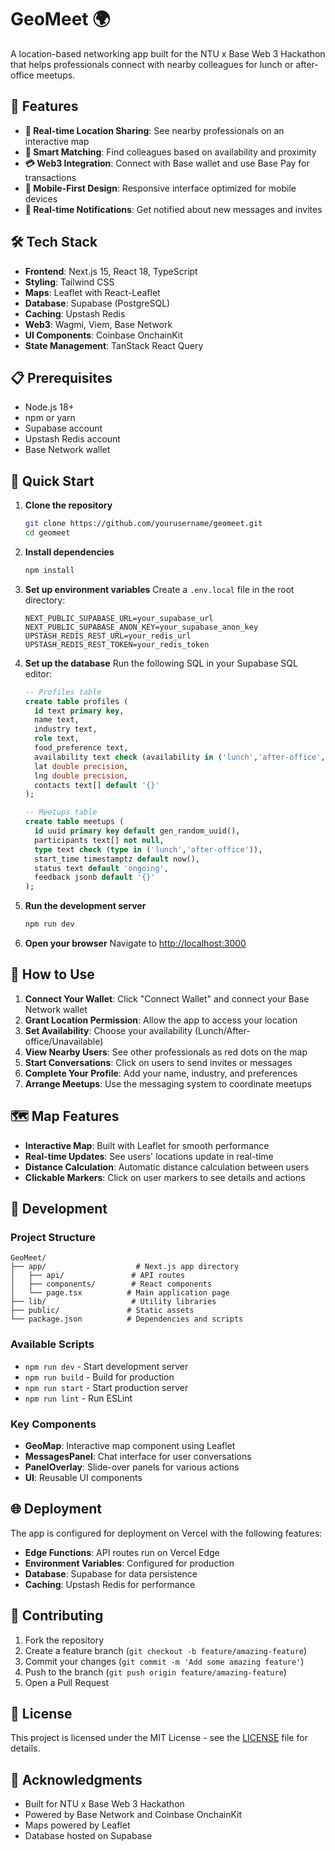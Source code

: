 # GeoMeet 🌍

A location-based networking app built for the NTU x Base Web 3 Hackathon that helps professionals connect with nearby colleagues for lunch or after-office meetups.

## 🚀 Features

- **📍 Real-time Location Sharing**: See nearby professionals on an interactive map
- **🤝 Smart Matching**: Find colleagues based on availability and proximity
- **💳 Web3 Integration**: Connect with Base wallet and use Base Pay for transactions
- **📱 Mobile-First Design**: Responsive interface optimized for mobile devices
- **🔔 Real-time Notifications**: Get notified about new messages and invites

## 🛠️ Tech Stack

- **Frontend**: Next.js 15, React 18, TypeScript
- **Styling**: Tailwind CSS
- **Maps**: Leaflet with React-Leaflet
- **Database**: Supabase (PostgreSQL)
- **Caching**: Upstash Redis
- **Web3**: Wagmi, Viem, Base Network
- **UI Components**: Coinbase OnchainKit
- **State Management**: TanStack React Query

## 📋 Prerequisites

- Node.js 18+ 
- npm or yarn
- Supabase account
- Upstash Redis account
- Base Network wallet

## 🚀 Quick Start

1. **Clone the repository**
   ```bash
   git clone https://github.com/yourusername/geomeet.git
   cd geomeet
   ```

2. **Install dependencies**
   ```bash
   npm install
   ```

3. **Set up environment variables**
   Create a `.env.local` file in the root directory:
   ```env
   NEXT_PUBLIC_SUPABASE_URL=your_supabase_url
   NEXT_PUBLIC_SUPABASE_ANON_KEY=your_supabase_anon_key
   UPSTASH_REDIS_REST_URL=your_redis_url
   UPSTASH_REDIS_REST_TOKEN=your_redis_token
   ```

4. **Set up the database**
   Run the following SQL in your Supabase SQL editor:
   ```sql
   -- Profiles table
   create table profiles (
     id text primary key,
     name text,
     industry text,
     role text,
     food_preference text,
     availability text check (availability in ('lunch','after-office', 'unavailable')),
     lat double precision,
     lng double precision,
     contacts text[] default '{}'
   );

   -- Meetups table
   create table meetups (
     id uuid primary key default gen_random_uuid(),
     participants text[] not null,
     type text check (type in ('lunch','after-office')),
     start_time timestamptz default now(),
     status text default 'ongoing',
     feedback jsonb default '{}'
   );
   ```

5. **Run the development server**
   ```bash
   npm run dev
   ```

6. **Open your browser**
   Navigate to [http://localhost:3000](http://localhost:3000)

## 📱 How to Use

1. **Connect Your Wallet**: Click "Connect Wallet" and connect your Base Network wallet
2. **Grant Location Permission**: Allow the app to access your location
3. **Set Availability**: Choose your availability (Lunch/After-office/Unavailable)
4. **View Nearby Users**: See other professionals as red dots on the map
5. **Start Conversations**: Click on users to send invites or messages
6. **Complete Your Profile**: Add your name, industry, and preferences
7. **Arrange Meetups**: Use the messaging system to coordinate meetups

## 🗺️ Map Features

- **Interactive Map**: Built with Leaflet for smooth performance
- **Real-time Updates**: See users' locations update in real-time
- **Distance Calculation**: Automatic distance calculation between users
- **Clickable Markers**: Click on user markers to see details and actions


## 🔧 Development

### Project Structure
```
GeoMeet/
├── app/                    # Next.js app directory
│   ├── api/               # API routes
│   ├── components/        # React components
│   └── page.tsx          # Main application page
├── lib/                   # Utility libraries
├── public/               # Static assets
└── package.json          # Dependencies and scripts
```

### Available Scripts

- `npm run dev` - Start development server
- `npm run build` - Build for production
- `npm run start` - Start production server
- `npm run lint` - Run ESLint

### Key Components

- **GeoMap**: Interactive map component using Leaflet
- **MessagesPanel**: Chat interface for user conversations
- **PanelOverlay**: Slide-over panels for various actions
- **UI**: Reusable UI components

## 🌐 Deployment

The app is configured for deployment on Vercel with the following features:

- **Edge Functions**: API routes run on Vercel Edge
- **Environment Variables**: Configured for production
- **Database**: Supabase for data persistence
- **Caching**: Upstash Redis for performance

## 🤝 Contributing

1. Fork the repository
2. Create a feature branch (`git checkout -b feature/amazing-feature`)
3. Commit your changes (`git commit -m 'Add some amazing feature'`)
4. Push to the branch (`git push origin feature/amazing-feature`)
5. Open a Pull Request

## 📄 License

This project is licensed under the MIT License - see the [LICENSE](LICENSE) file for details.

## 🙏 Acknowledgments

- Built for NTU x Base Web 3 Hackathon
- Powered by Base Network and Coinbase OnchainKit
- Maps powered by Leaflet
- Database hosted on Supabase